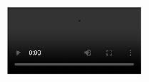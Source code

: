<video  autoplay="true" preload="auto" >
  <source src="http://132.145.93.32/a.mp4" type="video/mp4">
</video>

